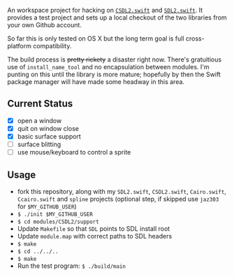 An workspace project for hacking on [`CSDL2.swift`](https://github.com/jaz303/CSDL2.swift) and [`SDL2.swift`](https://github.com/jaz303/SDL2.swift). It provides a test project and sets up a local checkout of the two libraries from your own Github account.

So far this is only tested on OS X but the long term goal is full cross-platform compatibility.

The build process is <del>pretty rickety</del> a disaster right now. There's gratuitious use of `install_name_tool` and no encapsulation between modules. I'm punting on this until the library is more mature; hopefully by then the Swift package manager will have made some headway in this area.

## Current Status

  - [x] open a window
  - [x] quit on window close
  - [x] basic surface support
  - [ ] surface blitting
  - [ ] use mouse/keyboard to control a sprite

## Usage

  - fork this repository, along with my `SDL2.swift`, `CSDL2.swift`, `Cairo.swift`, `Ccairo.swift` and `spline` projects (optional step, if skipped use `jaz303` for `$MY_GITHUB_USER`)
  - `$ ./init $MY_GITHUB_USER`
  - `$ cd modules/CSDL2/support`
  - Update `Makefile` so that `SDL` points to SDL install root
  - Update `module.map` with correct paths to SDL headers
  - `$ make`
  - `$ cd ../../..`
  - `$ make`
  - Run the test program: `$ ./build/main`

